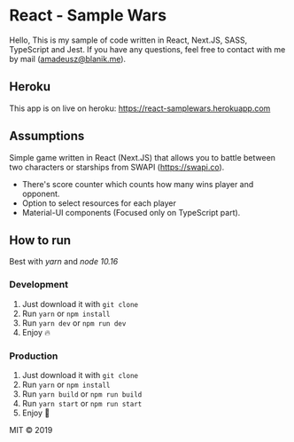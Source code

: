 # React - Sample Wars

Hello,
This is my sample of code written in React, Next.JS, SASS, TypeScript and Jest.
If you have any questions, feel free to contact with me by mail (amadeusz@blanik.me).

## Heroku
This app is on live on heroku:
https://react-samplewars.herokuapp.com

## Assumptions
Simple game written in React (Next.JS) that allows you to battle between two characters or starships from SWAPI (https://swapi.co).
* There's score counter which counts how many wins player and opponent.
* Option to select resources for each player
* Material-UI components (Focused only on TypeScript part).

## How to run
Best with *yarn* and *node 10.16*

### Development
1. Just download it with `git clone`
2. Run `yarn` or `npm install`
3. Run `yarn dev` or `npm run dev`
4. Enjoy 🔥

### Production
1. Just download it with `git clone`
2. Run `yarn` or `npm install`
3. Run `yarn build` or `npm run build`
4. Run `yarn start` or `npm run start`
5. Enjoy 🚀

MIT &copy; 2019
